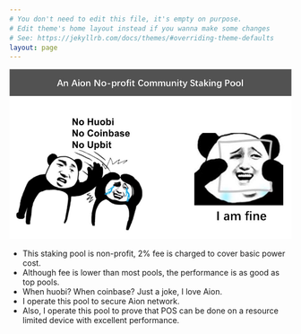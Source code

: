```yaml
---
# You don't need to edit this file, it's empty on purpose.
# Edit theme's home layout instead if you wanna make some changes
# See: https://jekyllrb.com/docs/themes/#overriding-theme-defaults
layout: page
---
```

<img src="whenhuobi.jpg" alt="drawing"/>

+ This staking pool is non-profit, 2% fee is charged to cover basic power cost.
+ Although fee is lower than most pools, the performance is as good as top pools.
+ When huobi? When coinbase? Just a joke, I love Aion.
+ I operate this pool to secure Aion network.
+ Also, I operate this pool to prove that POS can be done on a resource limited device with excellent performance. 

